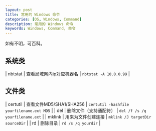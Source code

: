 ```yaml
---
layout: post
title: 常用的 Windows 命令
categories: [OS, Windows, Command]
description: 常用的 Windows 命令
keywords: Windows, Command, 命令
---
```



如有不明，可百科。

## 系统类

| nbtstat | 查看局域网内ip对应机器名 | `nbtstat -A 10.0.0.99` |

## 文件类

| certutil | 查看文件MD5/SHA1/SHA256 | `certutil -hashfile yourfilename.ext MD5` |
| del | 删除文件（支持通配符） | `del /f /s /q yourfilename.ext` |
| mklink | 用来为文件创建连接 | `mklink /J targetDir sourceDir` |
| rd | 删除目录 | `rd /s /q yourdir` |

